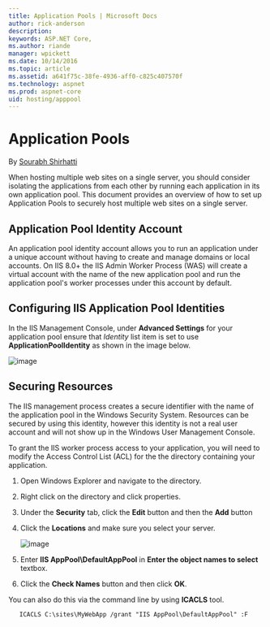```yaml
---
title: Application Pools | Microsoft Docs
author: rick-anderson
description: 
keywords: ASP.NET Core,
ms.author: riande
manager: wpickett
ms.date: 10/14/2016
ms.topic: article
ms.assetid: a641f75c-38fe-4936-aff0-c825c407570f
ms.technology: aspnet
ms.prod: aspnet-core
uid: hosting/apppool
---
```

# Application Pools

<a name=apppool></a>

By [Sourabh Shirhatti](https://twitter.com/sshirhatti)

When hosting multiple web sites on a single server, you should consider isolating the applications from each other by running each application in its own application pool. This document provides an overview of how to set up Application Pools to securely host multiple web sites on a single server.

## Application Pool Identity Account

An application pool identity account allows you to run an application under a unique account without having to create and manage domains or local accounts. On IIS 8.0+ the IIS Admin Worker Process (WAS) will create a virtual account with the name of the new application pool and run the application pool's worker processes under this account by default.

## Configuring IIS Application Pool Identities

In the IIS Management Console, under **Advanced Settings** for your application pool ensure that *Identity* list item is set to use **ApplicationPoolIdentity** as shown in the image below.

![image](apppool/_static/apppool-identity.png)

## Securing Resources

The IIS management process creates a secure identifier with the name of the application pool in the Windows Security System. Resources can be secured by using this identity, however this identity is not a real user account and will not show up in the Windows User Management Console.

To grant the IIS worker process access to your application, you will need to modify the Access Control List (ACL) for the the directory containing your application.

1. Open Windows Explorer and navigate to the directory.

2. Right click on the directory and click properties.

3. Under the **Security** tab, click the **Edit** button and then the **Add** button

4. Click the **Locations** and make sure you select your server.

    ![image](apppool/_static/apppool-adduser.jpg)

5. Enter **IIS AppPool\DefaultAppPool** in **Enter the object names to select** textbox.

6. Click the **Check Names** button and then click **OK**.

You can also do this via the command line by using **ICACLS** tool.

<!-- literal_block {"ids": [], "classes": ["code", "bat"], "xml:space": "preserve"} -->

```
   ICACLS C:\sites\MyWebApp /grant "IIS AppPool\DefaultAppPool" :F
   ```
